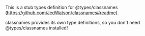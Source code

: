 This is a stub types definition for @types/classnames (https://github.com/JedWatson/classnames#readme).

classnames provides its own type definitions, so you don't need @types/classnames installed!